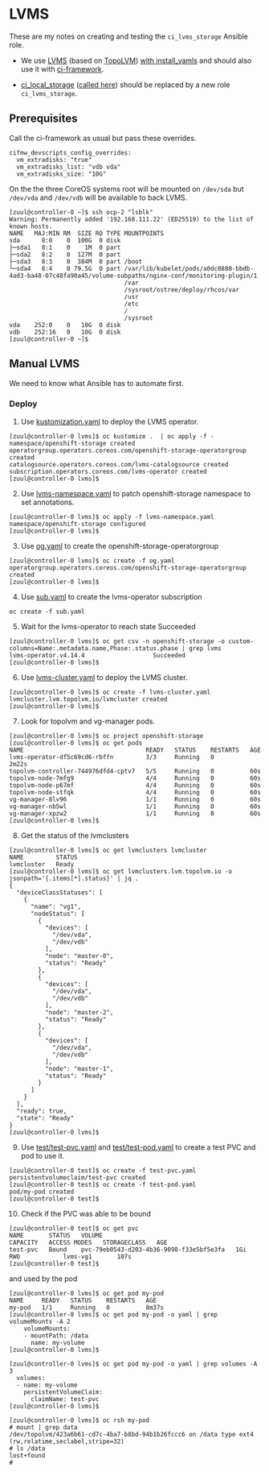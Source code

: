 # LVMS

These are my notes on creating and testing the `ci_lvms_storage`
Ansible role.

- We use
[LVMS](https://docs.openshift.com/container-platform/4.15/storage/persistent_storage/persistent_storage_local/persistent-storage-using-lvms.html)
(based on [TopoLVM](https://github.com/topolvm/topolvm))
[with install_yamls](../docs/notes/lvms.md)
and should also use it with
[ci-framework](https://github.com/openstack-k8s-operators/ci-framework/).

- [ci_local_storage](https://github.com/openstack-k8s-operators/ci-framework/tree/main/roles/ci_local_storage)
([called here](https://github.com/openstack-k8s-operators/ci-framework/blob/main/playbooks/06-deploy-edpm.yml#L26-L28))
should be replaced by a new role
`ci_lvms_storage`.

## Prerequisites

Call the ci-framework as usual but pass these overrides.
```
cifmw_devscripts_config_overrides:
  vm_extradisks: "true"
  vm_extradisks_list: "vdb vda"
  vm_extradisks_size: "10G"
```
On the the three CoreOS systems root will be mounted on `/dev/sda` but
`/dev/vda` and `/dev/vdb` will be available to back LVMS.
```
[zuul@controller-0 ~]$ ssh ocp-2 "lsblk"
Warning: Permanently added '192.168.111.22' (ED25519) to the list of known hosts.
NAME   MAJ:MIN RM  SIZE RO TYPE MOUNTPOINTS
sda      8:0    0  100G  0 disk
├─sda1   8:1    0    1M  0 part
├─sda2   8:2    0  127M  0 part
├─sda3   8:3    0  384M  0 part /boot
└─sda4   8:4    0 79.5G  0 part /var/lib/kubelet/pods/a0dc0880-bbdb-4ad3-ba48-07c48fa90a45/volume-subpaths/nginx-conf/monitoring-plugin/1
                                /var
                                /sysroot/ostree/deploy/rhcos/var
                                /usr
                                /etc
                                /
                                /sysroot
vda    252:0    0   10G  0 disk
vdb    252:16   0   10G  0 disk
[zuul@controller-0 ~]$
```

## Manual LVMS

We need to know what Ansible has to automate first.

### Deploy

1. Use [kustomization.yaml](kustomization.yaml) to deploy the
   LVMS operator.
```
[zuul@controller-0 lvms]$ oc kustomize .  | oc apply -f -
namespace/openshift-storage created
operatorgroup.operators.coreos.com/openshift-storage-operatorgroup created
catalogsource.operators.coreos.com/lvms-catalogsource created
subscription.operators.coreos.com/lvms-operator created
[zuul@controller-0 lvms]$
```
2. Use [lvms-namespace.yaml](lvms-namespace.yaml) to patch
   openshift-storage namespace to set annotations.
```
[zuul@controller-0 lvms]$ oc apply -f lvms-namespace.yaml
namespace/openshift-storage configured
[zuul@controller-0 lvms]$
```
3. Use [og.yaml](og.yaml) to create the openshift-storage-operatorgroup
```
[zuul@controller-0 lvms]$ oc create -f og.yaml
operatorgroup.operators.coreos.com/openshift-storage-operatorgroup created
[zuul@controller-0 lvms]$
```
4. Use [sub.yaml](sub.yaml) to create the lvms-operator subscription
```
oc create -f sub.yaml
```
5. Wait for the lvms-operator to reach state Succeeded
```
[zuul@controller-0 lvms]$ oc get csv -n openshift-storage -o custom-columns=Name:.metadata.name,Phase:.status.phase | grep lvms
lvms-operator.v4.14.4                   Succeeded
[zuul@controller-0 lvms]$
```
6. Use [lvms-cluster.yaml](lvms-cluster.yaml) to deploy the LVMS
   cluster.
```
[zuul@controller-0 lvms]$ oc create -f lvms-cluster.yaml
lvmcluster.lvm.topolvm.io/lvmcluster created
[zuul@controller-0 lvms]$
```
7. Look for topolvm and vg-manager pods.
```
[zuul@controller-0 lvms]$ oc project openshift-storage
[zuul@controller-0 lvms]$ oc get pods
NAME                                  READY   STATUS    RESTARTS   AGE
lvms-operator-df5c69cd6-rbffn         3/3     Running   0          2m22s
topolvm-controller-744976dfd4-cptv7   5/5     Running   0          60s
topolvm-node-7mfg9                    4/4     Running   0          60s
topolvm-node-p67mf                    4/4     Running   0          60s
topolvm-node-stfqk                    4/4     Running   0          60s
vg-manager-8lv96                      1/1     Running   0          60s
vg-manager-nb5wl                      1/1     Running   0          60s
vg-manager-xpzw2                      1/1     Running   0          60s
[zuul@controller-0 lvms]$
```
8. Get the status of the lvmclusters
```
[zuul@controller-0 lvms]$ oc get lvmclusters lvmcluster
NAME         STATUS
lvmcluster   Ready
[zuul@controller-0 lvms]$ oc get lvmclusters.lvm.topolvm.io -o jsonpath='{.items[*].status}' | jq .
{
  "deviceClassStatuses": [
    {
      "name": "vg1",
      "nodeStatus": [
        {
          "devices": [
            "/dev/vda",
            "/dev/vdb"
          ],
          "node": "master-0",
          "status": "Ready"
        },
        {
          "devices": [
            "/dev/vda",
            "/dev/vdb"
          ],
          "node": "master-2",
          "status": "Ready"
        },
        {
          "devices": [
            "/dev/vda",
            "/dev/vdb"
          ],
          "node": "master-1",
          "status": "Ready"
        }
      ]
    }
  ],
  "ready": true,
  "state": "Ready"
}
[zuul@controller-0 lvms]$
```
9. Use [test/test-pvc.yaml](test/test-pvc.yaml) and [test/test-pod.yaml](test/test-pod.yaml)
   to create a test PVC and pod to use it.
```
[zuul@controller-0 test]$ oc create -f test-pvc.yaml
persistentvolumeclaim/test-pvc created
[zuul@controller-0 test]$ oc create -f test-pod.yaml 
pod/my-pod created
[zuul@controller-0 test]$

```
10. Check if the PVC was able to be bound
```
[zuul@controller-0 test]$ oc get pvc
NAME       STATUS   VOLUME                                     CAPACITY   ACCESS MODES   STORAGECLASS   AGE
test-pvc   Bound    pvc-79eb0543-d203-4b36-9098-f33e5bf5e3fa   1Gi        RWO            lvms-vg1       107s
[zuul@controller-0 test]$
```
and used by the pod
```
[zuul@controller-0 lvms]$ oc get pod my-pod
NAME     READY   STATUS    RESTARTS   AGE
my-pod   1/1     Running   0          8m37s
[zuul@controller-0 lvms]$ oc get pod my-pod -o yaml | grep volumeMounts -A 2
    volumeMounts:
    - mountPath: /data
      name: my-volume
[zuul@controller-0 lvms]$

[zuul@controller-0 lvms]$ oc get pod my-pod -o yaml | grep volumes -A 3
  volumes:
  - name: my-volume
    persistentVolumeClaim:
      claimName: test-pvc
[zuul@controller-0 lvms]$
```

```
[zuul@controller-0 lvms]$ oc rsh my-pod
# mount | grep data
/dev/topolvm/423a6b61-cd7c-4ba7-b8bd-94b1b26fccc6 on /data type ext4 (rw,relatime,seclabel,stripe=32)
# ls /data
lost+found
#
```
